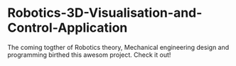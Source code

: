 # Robotics-3D-Visualisation-and-Control-Application
The coming togther of Robotics theory, Mechanical engineering design and programming birthed this awesom project. Check it out!
